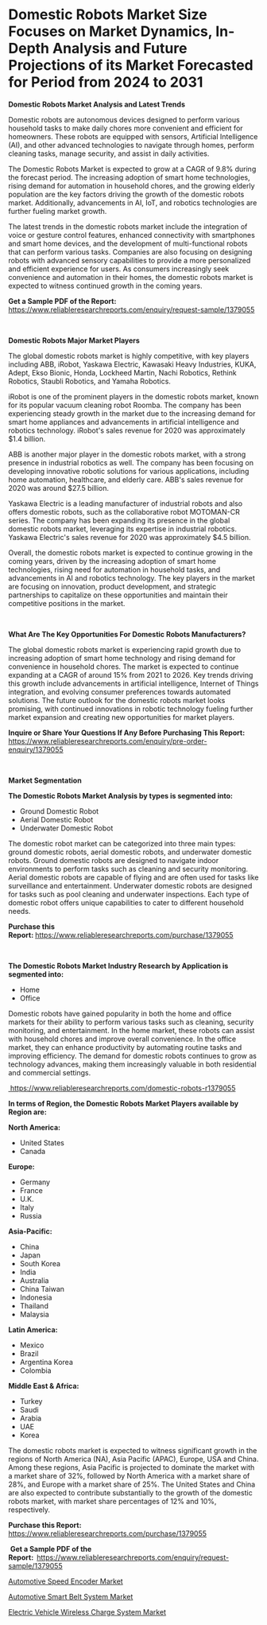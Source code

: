 <p><h1>Domestic Robots Market Size Focuses on Market Dynamics, In-Depth Analysis and Future Projections of its Market Forecasted for Period from 2024 to 2031</h1></p><p><strong>Domestic Robots Market Analysis and Latest Trends</strong></p>
<p><p>Domestic robots are autonomous devices designed to perform various household tasks to make daily chores more convenient and efficient for homeowners. These robots are equipped with sensors, Artificial Intelligence (AI), and other advanced technologies to navigate through homes, perform cleaning tasks, manage security, and assist in daily activities.</p><p>The Domestic Robots Market is expected to grow at a CAGR of 9.8% during the forecast period. The increasing adoption of smart home technologies, rising demand for automation in household chores, and the growing elderly population are the key factors driving the growth of the domestic robots market. Additionally, advancements in AI, IoT, and robotics technologies are further fueling market growth.</p><p>The latest trends in the domestic robots market include the integration of voice or gesture control features, enhanced connectivity with smartphones and smart home devices, and the development of multi-functional robots that can perform various tasks. Companies are also focusing on designing robots with advanced sensory capabilities to provide a more personalized and efficient experience for users. As consumers increasingly seek convenience and automation in their homes, the domestic robots market is expected to witness continued growth in the coming years.</p></p>
<p><strong>Get a Sample PDF of the Report:&nbsp;</strong> <a href="https://www.reliableresearchreports.com/enquiry/request-sample/1379055">https://www.reliableresearchreports.com/enquiry/request-sample/1379055</a></p>
<p>&nbsp;</p>
<p><strong>Domestic Robots Major Market Players</strong></p>
<p><p>The global domestic robots market is highly competitive, with key players including ABB, iRobot, Yaskawa Electric, Kawasaki Heavy Industries, KUKA, Adept, Ekso Bionic, Honda, Lockheed Martin, Nachi Robotics, Rethink Robotics, Staubli Robotics, and Yamaha Robotics.</p><p>iRobot is one of the prominent players in the domestic robots market, known for its popular vacuum cleaning robot Roomba. The company has been experiencing steady growth in the market due to the increasing demand for smart home appliances and advancements in artificial intelligence and robotics technology. iRobot's sales revenue for 2020 was approximately $1.4 billion.</p><p>ABB is another major player in the domestic robots market, with a strong presence in industrial robotics as well. The company has been focusing on developing innovative robotic solutions for various applications, including home automation, healthcare, and elderly care. ABB's sales revenue for 2020 was around $27.5 billion.</p><p>Yaskawa Electric is a leading manufacturer of industrial robots and also offers domestic robots, such as the collaborative robot MOTOMAN-CR series. The company has been expanding its presence in the global domestic robots market, leveraging its expertise in industrial robotics. Yaskawa Electric's sales revenue for 2020 was approximately $4.5 billion.</p><p>Overall, the domestic robots market is expected to continue growing in the coming years, driven by the increasing adoption of smart home technologies, rising need for automation in household tasks, and advancements in AI and robotics technology. The key players in the market are focusing on innovation, product development, and strategic partnerships to capitalize on these opportunities and maintain their competitive positions in the market.</p></p>
<p>&nbsp;</p>
<p><strong>What Are The Key Opportunities For Domestic Robots Manufacturers?</strong></p>
<p><p>The global domestic robots market is experiencing rapid growth due to increasing adoption of smart home technology and rising demand for convenience in household chores. The market is expected to continue expanding at a CAGR of around 15% from 2021 to 2026. Key trends driving this growth include advancements in artificial intelligence, Internet of Things integration, and evolving consumer preferences towards automated solutions. The future outlook for the domestic robots market looks promising, with continued innovations in robotic technology fueling further market expansion and creating new opportunities for market players.</p></p>
<p><strong>Inquire or Share Your Questions If Any Before Purchasing This Report:</strong> <a href="https://www.reliableresearchreports.com/enquiry/pre-order-enquiry/1379055">https://www.reliableresearchreports.com/enquiry/pre-order-enquiry/1379055</a></p>
<p>&nbsp;</p>
<p><strong>Market Segmentation</strong></p>
<p><strong>The Domestic Robots Market Analysis by types is segmented into:</strong></p>
<p><ul><li>Ground Domestic Robot</li><li>Aerial Domestic Robot</li><li>Underwater Domestic Robot</li></ul></p>
<p><p>The domestic robot market can be categorized into three main types: ground domestic robots, aerial domestic robots, and underwater domestic robots. Ground domestic robots are designed to navigate indoor environments to perform tasks such as cleaning and security monitoring. Aerial domestic robots are capable of flying and are often used for tasks like surveillance and entertainment. Underwater domestic robots are designed for tasks such as pool cleaning and underwater inspections. Each type of domestic robot offers unique capabilities to cater to different household needs.</p></p>
<p><strong>Purchase this Report:&nbsp;</strong><a href="https://www.reliableresearchreports.com/purchase/1379055">https://www.reliableresearchreports.com/purchase/1379055</a></p>
<p>&nbsp;</p>
<p><strong>The Domestic Robots Market Industry Research by Application is segmented into:</strong></p>
<p><ul><li>Home</li><li>Office</li></ul></p>
<p><p>Domestic robots have gained popularity in both the home and office markets for their ability to perform various tasks such as cleaning, security monitoring, and entertainment. In the home market, these robots can assist with household chores and improve overall convenience. In the office market, they can enhance productivity by automating routine tasks and improving efficiency. The demand for domestic robots continues to grow as technology advances, making them increasingly valuable in both residential and commercial settings.</p></p>
<p><a href="https://www.reliableresearchreports.com/domestic-robots-r1379055">&nbsp;https://www.reliableresearchreports.com/domestic-robots-r1379055</a></p>
<p><strong>In terms of Region, the Domestic Robots Market Players available by Region are:</strong></p>
<p>
    <p> <strong> North America: </strong>
        <ul>
            <li>United States</li>
            <li>Canada</li>
        </ul>
        </p> 
    <p> <strong> Europe: </strong>
        <ul>
            <li>Germany</li>
            <li>France</li>
            <li>U.K.</li>
            <li>Italy</li>
            <li>Russia</li>
        </ul>
        </p> 
    <p> <strong> Asia-Pacific: </strong>
        <ul>
            <li>China</li>
            <li>Japan</li>
            <li>South Korea</li>
            <li>India</li>
            <li>Australia</li>
            <li>China Taiwan</li>
            <li>Indonesia</li>
            <li>Thailand</li>
            <li>Malaysia</li>
        </ul>
        </p> 
    <p> <strong> Latin America: </strong>
        <ul>
            <li>Mexico</li>
            <li>Brazil</li>
            <li>Argentina Korea</li>
            <li>Colombia</li>
        </ul>
        </p> 
    <p> <strong> Middle East & Africa: </strong>
        <ul>
            <li>Turkey</li>
            <li>Saudi</li>
            <li>Arabia</li>
            <li>UAE</li>
            <li>Korea</li>
        </ul>
    </p>
    </p>
<p><p>The domestic robots market is expected to witness significant growth in the regions of North America (NA), Asia Pacific (APAC), Europe, USA and China. Among these regions, Asia Pacific is projected to dominate the market with a market share of 32%, followed by North America with a market share of 28%, and Europe with a market share of 25%. The United States and China are also expected to contribute substantially to the growth of the domestic robots market, with market share percentages of 12% and 10%, respectively.</p></p>
<p><strong>Purchase this Report: </strong><a href="https://www.reliableresearchreports.com/purchase/1379055">https://www.reliableresearchreports.com/purchase/1379055</a></p>
<p>&nbsp;<strong>Get a Sample PDF of the Report:&nbsp;&nbsp;</strong><a href="https://www.reliableresearchreports.com/enquiry/request-sample/1379055">https://www.reliableresearchreports.com/enquiry/request-sample/1379055</a></p>
<p><strong></strong></p>
<p><p><a href="https://www.linkedin.com/pulse/global-automotive-speed-encoder-market-types-applications-9aove?trackingId=myU%2Bqg1ZhC%2B7tQvVfg6hgw%3D%3D">Automotive Speed Encoder Market</a></p><p><a href="https://www.linkedin.com/pulse/automotive-smart-belt-system-market-size-trends-growth-0ieje?trackingId=%2F9VPVx%2BVJPoVXr3E0wdhcw%3D%3D">Automotive Smart Belt System Market</a></p><p><a href="https://www.linkedin.com/pulse/decoding-electric-vehicle-wireless-charge-system-market-hb06e?trackingId=PFQM7tOc%2BoYyWY4%2FksPLLw%3D%3D">Electric Vehicle Wireless Charge System Market</a></p></p>